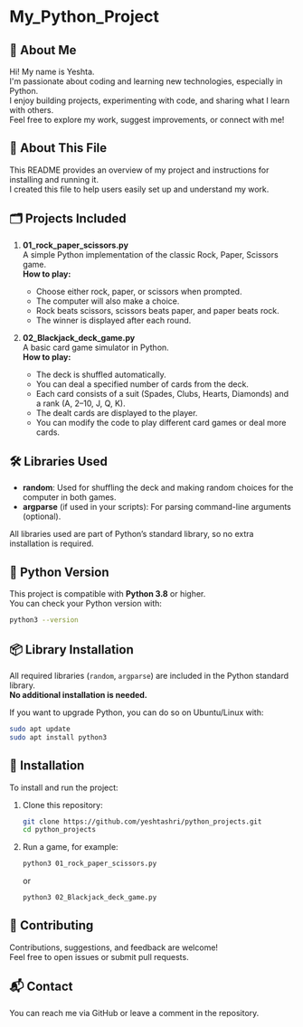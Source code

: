 # My_Python_Project

## 👋 About Me

Hi! My name is Yeshta.  
I'm passionate about coding and learning new technologies, especially in Python.  
I enjoy building projects, experimenting with code, and sharing what I learn with others.  
Feel free to explore my work, suggest improvements, or connect with me!

## 📄 About This File

This README provides an overview of my project and instructions for installing and running it.  
I created this file to help users easily set up and understand my work.

## 🗂️ Projects Included

1. **01_rock_paper_scissors.py**  
   A simple Python implementation of the classic Rock, Paper, Scissors game.  
   **How to play:**  
   - Choose either rock, paper, or scissors when prompted.  
   - The computer will also make a choice.  
   - Rock beats scissors, scissors beats paper, and paper beats rock.  
   - The winner is displayed after each round.

2. **02_Blackjack_deck_game.py**  
   A basic card game simulator in Python.  
   **How to play:**  
   - The deck is shuffled automatically.  
   - You can deal a specified number of cards from the deck.  
   - Each card consists of a suit (Spades, Clubs, Hearts, Diamonds) and a rank (A, 2–10, J, Q, K).  
   - The dealt cards are displayed to the player.  
   - You can modify the code to play different card games or deal more cards.

## 🛠️ Libraries Used

- **random**: Used for shuffling the deck and making random choices for the computer in both games.
- **argparse** (if used in your scripts): For parsing command-line arguments (optional).

All libraries used are part of Python’s standard library, so no extra installation is required.

## 🐍 Python Version

This project is compatible with **Python 3.8** or higher.  
You can check your Python version with:
```bash
python3 --version
```

## 📦 Library Installation

All required libraries (`random`, `argparse`) are included in the Python standard library.  
**No additional installation is needed.**

If you want to upgrade Python, you can do so on Ubuntu/Linux with:
```bash
sudo apt update
sudo apt install python3
```

## 🚀 Installation

To install and run the project:

1. Clone this repository:
   ```bash
   git clone https://github.com/yeshtashri/python_projects.git
   cd python_projects
   ```

2. Run a game, for example:
   ```bash
   python3 01_rock_paper_scissors.py
   ```
   or
   ```bash
   python3 02_Blackjack_deck_game.py
   ```

## 🤝 Contributing

Contributions, suggestions, and feedback are welcome!  
Feel free to open issues or submit pull requests.

## 📬 Contact

You can reach me via GitHub or leave a comment in the repository.
